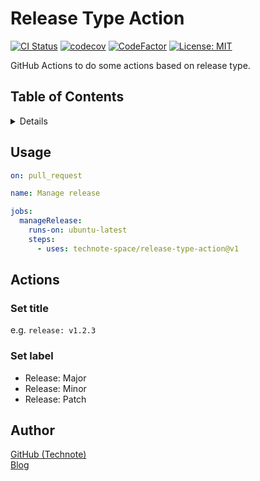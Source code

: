 # Release Type Action

[![CI Status](https://github.com/technote-space/release-type-action/workflows/CI/badge.svg)](https://github.com/technote-space/release-type-action/actions)
[![codecov](https://codecov.io/gh/technote-space/release-type-action/branch/main/graph/badge.svg)](https://codecov.io/gh/technote-space/release-type-action)
[![CodeFactor](https://www.codefactor.io/repository/github/technote-space/release-type-action/badge)](https://www.codefactor.io/repository/github/technote-space/release-type-action)
[![License: MIT](https://img.shields.io/badge/License-MIT-blue.svg)](https://github.com/technote-space/release-type-action/blob/main/LICENSE)

GitHub Actions to do some actions based on release type.

## Table of Contents

<!-- START doctoc generated TOC please keep comment here to allow auto update -->
<!-- DON'T EDIT THIS SECTION, INSTEAD RE-RUN doctoc TO UPDATE -->
<details>
<summary>Details</summary>

- [Usage](#usage)
- [Actions](#actions)
  - [Set title](#set-title)
  - [Set label](#set-label)
- [Author](#author)

</details>
<!-- END doctoc generated TOC please keep comment here to allow auto update -->

## Usage
```yaml
on: pull_request

name: Manage release

jobs:
  manageRelease:
    runs-on: ubuntu-latest
    steps:
      - uses: technote-space/release-type-action@v1
```

## Actions
### Set title
e.g. `release: v1.2.3`

### Set label
- Release: Major
- Release: Minor
- Release: Patch

## Author
[GitHub (Technote)](https://github.com/technote-space)  
[Blog](https://technote.space)
